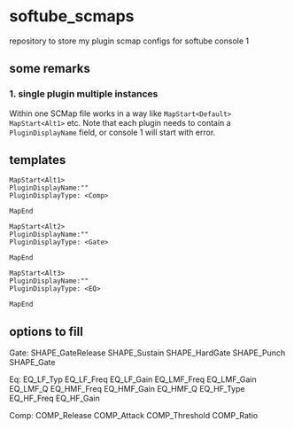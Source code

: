 # softube_scmaps

repository to store my plugin scmap configs for softube console 1

## some remarks

### 1. single plugin multiple instances

Within one SCMap file works in a way like `MapStart<Default>` `MapStart<Alt1>` etc.
Note that each plugin needs to contain a `PluginDisplayName` field, or console 1 will start with error.

## templates

``` text
MapStart<Alt1>
PluginDisplayName:""
PluginDisplayType: <Comp>

MapEnd

MapStart<Alt2>
PluginDisplayName:""
PluginDisplayType: <Gate>

MapEnd

MapStart<Alt3>
PluginDisplayName:""
PluginDisplayType: <EQ>

MapEnd
```

## options to fill

Gate:
SHAPE_GateRelease
SHAPE_Sustain
SHAPE_HardGate
SHAPE_Punch
SHAPE_Gate

Eq:
EQ_LF_Typ
EQ_LF_Freq
EQ_LF_Gain
EQ_LMF_Freq
EQ_LMF_Gain
EQ_LMF_Q
EQ_HMF_Freq
EQ_HMF_Gain
EQ_HMF_Q
EQ_HF_Type
EQ_HF_Freq
EQ_HF_Gain

Comp:
COMP_Release
COMP_Attack
COMP_Threshold
COMP_Ratio
